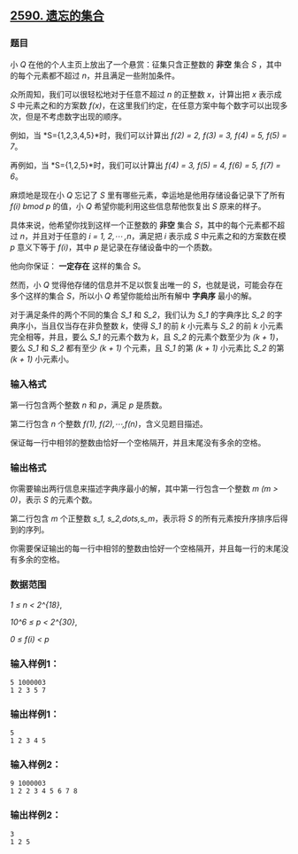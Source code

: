 ## [2590. 遗忘的集合](https://www.acwing.com/problem/content/2592/)

### 题目

小 *Q* 在他的个人主页上放出了一个悬赏：征集只含正整数的 **非空** 集合 *S* ，其中的每个元素都不超过 *n*，并且满足一些附加条件。

众所周知，我们可以很轻松地对于任意不超过 *n* 的正整数 *x*，计算出把 *x* 表示成 *S* 中元素之和的方案数 *f(x)*，在这里我们约定，在任意方案中每个数字可以出现多次，但是不考虑数字出现的顺序。

例如，当 *S={1,2,3,4,5}*时，我们可以计算出 *f(2) = 2, f(3) = 3, f(4) = 5, f(5) = 7*。

再例如，当 *S={1,2,5}*时，我们可以计算出 *f(4) = 3, f(5) = 4, f(6) = 5, f(7) = 6*。

麻烦地是现在小 *Q* 忘记了 *S* 里有哪些元素，幸运地是他用存储设备记录下了所有 *f(i) bmod p* 的值，小 *Q* 希望你能利用这些信息帮他恢复出 *S* 原来的样子。

具体来说，他希望你找到这样一个正整数的 **非空** 集合 *S*，其中的每个元素都不超过 *n*，并且对于任意的 *i = 1, 2,⋯ ,n*，满足把 *i* 表示成 *S* 中元素之和的方案数在模 *p* 意义下等于 *f(i)*，其中 *p* 是记录在存储设备中的一个质数。

他向你保证： **一定存在** 这样的集合 *S*。

然而，小 *Q* 觉得他存储的信息并不足以恢复出唯一的 *S*，也就是说，可能会存在多个这样的集合 *S*，所以小 *Q* 希望你能给出所有解中 **字典序** 最小的解。

对于满足条件的两个不同的集合 *S_1* 和 *S_2*，我们认为 *S_1* 的字典序比 *S_2* 的字典序小，当且仅当存在非负整数 *k*，使得 *S_1* 的前 *k* 小元素与 *S_2* 的前 *k* 小元素完全相等，并且，要么 *S_1* 的元素个数为 *k*，且 *S_2* 的元素个数至少为 *(k + 1)*，要么 *S_1* 和 *S_2* 都有至少 *(k + 1)* 个元素，且 *S_1* 的第 *(k + 1)* 小元素比 *S_2* 的第 *(k + 1)* 小元素小。

### 输入格式

第一行包含两个整数 *n* 和 *p*，满足 *p* 是质数。

第二行包含 *n* 个整数 *f(1), f(2),⋯,f(n)*，含义见题目描述。

保证每一行中相邻的整数由恰好一个空格隔开，并且末尾没有多余的空格。

### 输出格式

你需要输出两行信息来描述字典序最小的解，其中第一行包含一个整数 *m (m > 0)*，表示 *S* 的元素个数。

第二行包含 *m* 个正整数 *s_1, s_2,dots,s_m*，表示将 *S* 的所有元素按升序排序后得到的序列。

你需要保证输出的每一行中相邻的整数由恰好一个空格隔开，并且每一行的末尾没有多余的空格。

### 数据范围

*1 ≤ n < 2^{18}*,

*10^6 ≤ p < 2^{30}*,

*0 ≤ f(i) < p*

### 输入样例1：

```
5 1000003
1 2 3 5 7
```

### 输出样例1：

```
5
1 2 3 4 5
```

### 输入样例2：

```
9 1000003
1 2 2 3 4 5 6 7 8
```

### 输出样例2：

```
3
1 2 5
```
